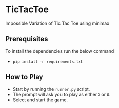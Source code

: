 # TicTacToe
Impossible Variation of Tic Tac Toe using minimax

## Prerequisites
To install the dependencies run the below command
  * `pip install -r requirements.txt`

## How to Play

* Start by running the `runner.py` script.
* The prompt will ask you to play as either `X` or `O`.
* Select and start the game.
